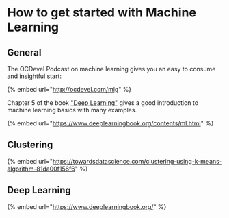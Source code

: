 # How to get started with Machine Learning

## General

The OCDevel Podcast on machine learning gives you an easy to consume and insightful start:

{% embed url="http://ocdevel.com/mlg" %}

Chapter 5 of the book ["Deep Learning"](https://www.deeplearningbook.org/) gives a good introduction to machine learning basics with many examples.

{% embed url="https://www.deeplearningbook.org/contents/ml.html" %}

## Clustering

{% embed url="https://towardsdatascience.com/clustering-using-k-means-algorithm-81da00f156f6" %}

## Deep Learning

{% embed url="https://www.deeplearningbook.org/" %}

